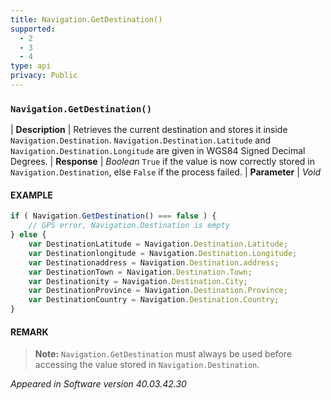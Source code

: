 ```yaml
---
title: Navigation.GetDestination()
supported:
  - 2
  - 3
  - 4
type: api
privacy: Public
---
```


### `Navigation.GetDestination()`

| **Description** | Retrieves the current destination and stores it inside `Navigation.Destination`.  `Navigation.Destination.Latitude` and `Navigation.Destination.Longitude` are given in WGS84 Signed Decimal Degrees.
| **Response** | *Boolean*  `True` if the value is now correctly stored in `Navigation.Destination`, else `False` if the process failed.
| **Parameter**   | *Void*

#### EXAMPLE

```javascript
if ( Navigation.GetDestination() === false ) {
	// GPS error, Navigation.Destination is empty
} else {
	var DestinationLatitude = Navigation.Destination.Latitude;
	var Destinationlongitude = Navigation.Destination.Longitude;
	var Destinationaddress = Navigation.Destination.address;
	var DestinationTown = Navigation.Destination.Town;
	var Destinationity = Navigation.Destination.City;
	var DestinationProvince = Navigation.Destination.Province;
	var DestinationCountry = Navigation.Destination.Country;
}
```

#### REMARK

>**Note:** `Navigation.GetDestination` must always be used before accessing the value stored in `Navigation.Destination`.

*Appeared in Software version 40.03.42.30*